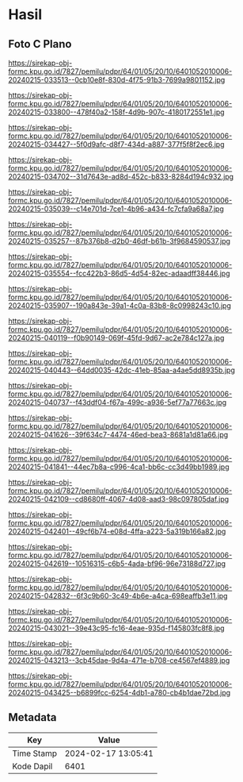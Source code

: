 # Hasil

## Foto C Plano

https://sirekap-obj-formc.kpu.go.id/7827/pemilu/pdpr/64/01/05/20/10/6401052010006-20240215-033513--0cb10e8f-830d-4f75-91b3-7699a9801152.jpg

https://sirekap-obj-formc.kpu.go.id/7827/pemilu/pdpr/64/01/05/20/10/6401052010006-20240215-033800--478f40a2-158f-4d9b-907c-4180172551e1.jpg

https://sirekap-obj-formc.kpu.go.id/7827/pemilu/pdpr/64/01/05/20/10/6401052010006-20240215-034427--5f0d9afc-d8f7-434d-a887-377f5f8f2ec6.jpg

https://sirekap-obj-formc.kpu.go.id/7827/pemilu/pdpr/64/01/05/20/10/6401052010006-20240215-034702--31d7643e-ad8d-452c-b833-8284d194c932.jpg

https://sirekap-obj-formc.kpu.go.id/7827/pemilu/pdpr/64/01/05/20/10/6401052010006-20240215-035039--c14e701d-7ce1-4b96-a434-fc7cfa9a68a7.jpg

https://sirekap-obj-formc.kpu.go.id/7827/pemilu/pdpr/64/01/05/20/10/6401052010006-20240215-035257--87b376b8-d2b0-46df-b61b-3f9684590537.jpg

https://sirekap-obj-formc.kpu.go.id/7827/pemilu/pdpr/64/01/05/20/10/6401052010006-20240215-035554--fcc422b3-86d5-4d54-82ec-adaadff38446.jpg

https://sirekap-obj-formc.kpu.go.id/7827/pemilu/pdpr/64/01/05/20/10/6401052010006-20240215-035907--190a843e-39a1-4c0a-83b8-8c0998243c10.jpg

https://sirekap-obj-formc.kpu.go.id/7827/pemilu/pdpr/64/01/05/20/10/6401052010006-20240215-040119--f0b90149-069f-45fd-9d67-ac2e784c127a.jpg

https://sirekap-obj-formc.kpu.go.id/7827/pemilu/pdpr/64/01/05/20/10/6401052010006-20240215-040443--64dd0035-42dc-41eb-85aa-a4ae5dd8935b.jpg

https://sirekap-obj-formc.kpu.go.id/7827/pemilu/pdpr/64/01/05/20/10/6401052010006-20240215-040737--f43ddf04-f67a-499c-a936-5ef77a77663c.jpg

https://sirekap-obj-formc.kpu.go.id/7827/pemilu/pdpr/64/01/05/20/10/6401052010006-20240215-041626--39f634c7-4474-46ed-bea3-8681a1d81a66.jpg

https://sirekap-obj-formc.kpu.go.id/7827/pemilu/pdpr/64/01/05/20/10/6401052010006-20240215-041841--44ec7b8a-c996-4ca1-bb6c-cc3d49bb1989.jpg

https://sirekap-obj-formc.kpu.go.id/7827/pemilu/pdpr/64/01/05/20/10/6401052010006-20240215-042109--cd8680ff-4067-4d08-aad3-98c097805daf.jpg

https://sirekap-obj-formc.kpu.go.id/7827/pemilu/pdpr/64/01/05/20/10/6401052010006-20240215-042401--49cf6b74-e08d-4ffa-a223-5a319b166a82.jpg

https://sirekap-obj-formc.kpu.go.id/7827/pemilu/pdpr/64/01/05/20/10/6401052010006-20240215-042619--10516315-c6b5-4ada-bf96-96e73188d727.jpg

https://sirekap-obj-formc.kpu.go.id/7827/pemilu/pdpr/64/01/05/20/10/6401052010006-20240215-042832--6f3c9b60-3c49-4b6e-a4ca-698eaffb3e11.jpg

https://sirekap-obj-formc.kpu.go.id/7827/pemilu/pdpr/64/01/05/20/10/6401052010006-20240215-043021--39e43c95-fc16-4eae-935d-f145803fc8f8.jpg

https://sirekap-obj-formc.kpu.go.id/7827/pemilu/pdpr/64/01/05/20/10/6401052010006-20240215-043213--3cb45dae-9d4a-471e-b708-ce4567ef4889.jpg

https://sirekap-obj-formc.kpu.go.id/7827/pemilu/pdpr/64/01/05/20/10/6401052010006-20240215-043425--b6899fcc-6254-4db1-a780-cb4b1dae72bd.jpg


## Metadata

| Key        | Value               |
| ---------- | ------------------- |
| Time Stamp | 2024-02-17 13:05:41 |
| Kode Dapil | 6401                |



